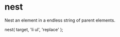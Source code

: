 nest
====

Nest an element in a endless string of parent elements.

<p>nest( target, 'li ul', 'replace' );</p>
